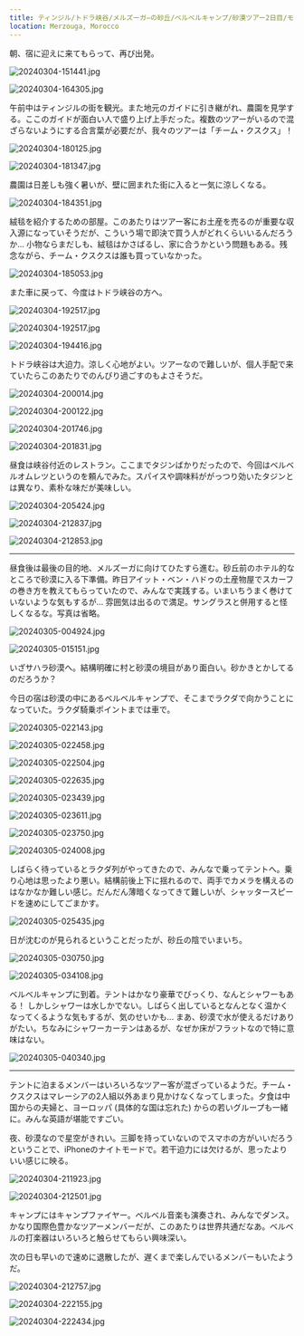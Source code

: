 ```yaml
---
title: ティンジル/トドラ峡谷/メルズーガ―の砂丘/ベルベルキャンプ/砂漠ツアー2日目/モロッコ旅行5日目
location: Merzouga, Morocco
---
```


朝、宿に迎えに来てもらって、再び出発。

![20240304-151441.jpg](https://ceshmina-photos.s3.ap-northeast-1.amazonaws.com/medium/202403/20240304-151441.jpg "今日のやめぴ")

![20240304-164305.jpg](https://ceshmina-photos.s3.ap-northeast-1.amazonaws.com/medium/202403/20240304-164305.jpg "ロビーの机")

午前中はティンジルの街を観光。また地元のガイドに引き継がれ、農園を見学する。ここのガイドが面白い人で盛り上げ上手だった。複数のツアーがいるので混ざらないようにする合言葉が必要だが、我々のツアーは「チーム・クスクス」！

![20240304-180125.jpg](https://ceshmina-photos.s3.ap-northeast-1.amazonaws.com/medium/202403/20240304-180125.jpg "丘の上に街がある")

![20240304-181347.jpg](https://ceshmina-photos.s3.ap-northeast-1.amazonaws.com/medium/202403/20240304-181347.jpg "乾燥気候だとは思うが、意外と緑豊か")

農園は日差しも強く暑いが、壁に囲まれた街に入ると一気に涼しくなる。

![20240304-184351.jpg](https://ceshmina-photos.s3.ap-northeast-1.amazonaws.com/medium/202403/20240304-184351.jpg "壁のマークはベルベルの記号")

絨毯を紹介するための部屋。このあたりはツアー客にお土産を売るのが重要な収入源になっていそうだが、こういう場で即決で買う人がどれくらいいるんだろうか... 小物ならまだしも、絨毯はかさばるし、家に合うかという問題もある。残念ながら、チーム・クスクスは誰も買っていなかった。

![20240304-185053.jpg](https://ceshmina-photos.s3.ap-northeast-1.amazonaws.com/medium/202403/20240304-185053.jpg "ミントティーを淹れてくれる。高くから注ぐのがポイント")

また車に戻って、今度はトドラ峡谷の方へ。

![20240304-192517.jpg](https://ceshmina-photos.s3.ap-northeast-1.amazonaws.com/medium/202403/20240304-192517.jpg "雰囲気のある通り")

![20240304-192517.jpg](https://ceshmina-photos.s3.ap-northeast-1.amazonaws.com/medium/202403/20240304-192525.jpg "昨日のランチメンバー")

![20240304-194416.jpg](https://ceshmina-photos.s3.ap-northeast-1.amazonaws.com/medium/202403/20240304-194416.jpg)

トドラ峡谷は大迫力。涼しく心地がよい。ツアーなので難しいが、個人手配で来ていたらこのあたりでのんびり過ごすのもよさそうだ。

![20240304-200014.jpg](https://ceshmina-photos.s3.ap-northeast-1.amazonaws.com/medium/202403/20240304-200014.jpg)

![20240304-200122.jpg](https://ceshmina-photos.s3.ap-northeast-1.amazonaws.com/medium/202403/20240304-200122.jpg "Macの壁紙みたい")

![20240304-201746.jpg](https://ceshmina-photos.s3.ap-northeast-1.amazonaws.com/medium/202403/20240304-201746.jpg "大量のロバ (多分)")

![20240304-201831.jpg](https://ceshmina-photos.s3.ap-northeast-1.amazonaws.com/medium/202403/20240304-201831.jpg)

昼食は峡谷付近のレストラン。ここまでタジンばかりだったので、今回はベルベルオムレツというのを頼んでみた。スパイスや調味料ががっつり効いたタジンとは異なり、素朴な味だが美味しい。

![20240304-205424.jpg](https://ceshmina-photos.s3.ap-northeast-1.amazonaws.com/medium/202403/20240304-205424.jpg "ベルベルオムレツ")

![20240304-212837.jpg](https://ceshmina-photos.s3.ap-northeast-1.amazonaws.com/medium/202403/20240304-212837.jpg "リゾートっぽい")

![20240304-212853.jpg](https://ceshmina-photos.s3.ap-northeast-1.amazonaws.com/medium/202403/20240304-212853.jpg "レストランの内装 (テラスだが) もかわいい")

---

昼食後は最後の目的地、メルズーガに向けてひたすら進む。砂丘前のホテル的なところで砂漠に入る下準備。昨日アイット・ベン・ハドゥの土産物屋でスカーフの巻き方を教えてもらっていたので、みんなで実践する。いまいちうまく巻けていないような気もするが... 雰囲気は出るので満足。サングラスと併用すると怪しくなるな。写真は省略。

![20240305-004924.jpg](https://ceshmina-photos.s3.ap-northeast-1.amazonaws.com/medium/202403/20240305-004924.jpg "砂丘が見えてきた！")

![20240305-015151.jpg](https://ceshmina-photos.s3.ap-northeast-1.amazonaws.com/medium/202403/20240305-015151.jpg "砂漠に入る準備")

いざサハラ砂漠へ。結構明確に村と砂漠の境目があり面白い。砂かきとかしてるのだろうか？

今日の宿は砂漠の中にあるベルベルキャンプで、そこまでラクダで向かうことになっていた。ラクダ騎乗ポイントまでは車で。

![20240305-022143.jpg](https://ceshmina-photos.s3.ap-northeast-1.amazonaws.com/medium/202403/20240305-022143.jpg)

![20240305-022458.jpg](https://ceshmina-photos.s3.ap-northeast-1.amazonaws.com/medium/202403/20240305-022458.jpg "風でできた模様が美しい")

![20240305-022504.jpg](https://ceshmina-photos.s3.ap-northeast-1.amazonaws.com/medium/202403/20240305-022504.jpg)

![20240305-022635.jpg](https://ceshmina-photos.s3.ap-northeast-1.amazonaws.com/medium/202403/20240305-022635.jpg "今日のやめぴその2")

![20240305-023439.jpg](https://ceshmina-photos.s3.ap-northeast-1.amazonaws.com/medium/202403/20240305-023439.jpg)

![20240305-023611.jpg](https://ceshmina-photos.s3.ap-northeast-1.amazonaws.com/medium/202403/20240305-023611.jpg "それっぽい景色")

![20240305-023750.jpg](https://ceshmina-photos.s3.ap-northeast-1.amazonaws.com/medium/202403/20240305-023750.jpg)

![20240305-024008.jpg](https://ceshmina-photos.s3.ap-northeast-1.amazonaws.com/medium/202403/20240305-024008.jpg)

しばらく待っているとラクダ列がやってきたので、みんなで乗ってテントへ。乗り心地は思ったより悪い。結構前後上下に揺れるので、両手でカメラを構えるのはなかなか難しい感じ。だんだん薄暗くなってきて難しいが、シャッタースピードを速めにしてごまかす。

![20240305-025435.jpg](https://ceshmina-photos.s3.ap-northeast-1.amazonaws.com/medium/202403/20240305-025435.jpg "ラクダがやって来た")

日が沈むのが見られるということだったが、砂丘の陰でいまいち。

![20240305-030750.jpg](https://ceshmina-photos.s3.ap-northeast-1.amazonaws.com/medium/202403/20240305-030750.jpg "マグリブだからね")

![20240305-034108.jpg](https://ceshmina-photos.s3.ap-northeast-1.amazonaws.com/medium/202403/20240305-034108.jpg "ラクダ、ありがとう")

ベルベルキャンプに到着。テントはかなり豪華でびっくり、なんとシャワーもある！ しかしシャワーは水しかでない。しばらく出しているとなんとなく温かくなってくるような気もするが、気のせいかも... まあ、砂漠で水が使えるだけありがたい。ちなみにシャワーカーテンはあるが、なぜか床がフラットなので特に意味はない。

![20240305-040340.jpg](https://ceshmina-photos.s3.ap-northeast-1.amazonaws.com/medium/202403/20240305-040340.jpg "プライベートテント、シャワー付き")

---

テントに泊まるメンバーはいろいろなツアー客が混ざっているようだ。チーム・クスクスはマレーシアの2人組以外あまり見かけなくなってしまった。夕食は中国からの夫婦と、ヨーロッパ (具体的な国は忘れた) からの若いグループも一緒に。みんな英語が堪能ですごい。

夜、砂漠なので星空がきれい。三脚を持っていないのでスマホの方がいいだろうということで、iPhoneのナイトモードで。若干迫力には欠けるが、思ったよりいい感じに映る。

![20240304-211923.jpg](https://ceshmina-photos.s3.ap-northeast-1.amazonaws.com/medium/202403/20240304-211923.jpg "オリオン座")

![20240304-212501.jpg](https://ceshmina-photos.s3.ap-northeast-1.amazonaws.com/medium/202403/20240304-212501.jpg "砂漠とのコントラスト")

キャンプにはキャンプファイヤー。ベルベル音楽も演奏され、みんなでダンス。かなり国際色豊かなツアーメンバーだが、このあたりは世界共通だなあ。ベルベルの打楽器はいろいろと触らせてもらい興味深い。

次の日も早いので速めに退散したが、遅くまで楽しんでいるメンバーもいたようだ。

![20240304-212757.jpg](https://ceshmina-photos.s3.ap-northeast-1.amazonaws.com/medium/202403/20240304-212757.jpg "キャンプファイヤー")

![20240304-222155.jpg](https://ceshmina-photos.s3.ap-northeast-1.amazonaws.com/medium/202403/20240304-222155.jpg)

![20240304-222434.jpg](https://ceshmina-photos.s3.ap-northeast-1.amazonaws.com/medium/202403/20240304-222434.jpg "ベルベルキャンプ")
